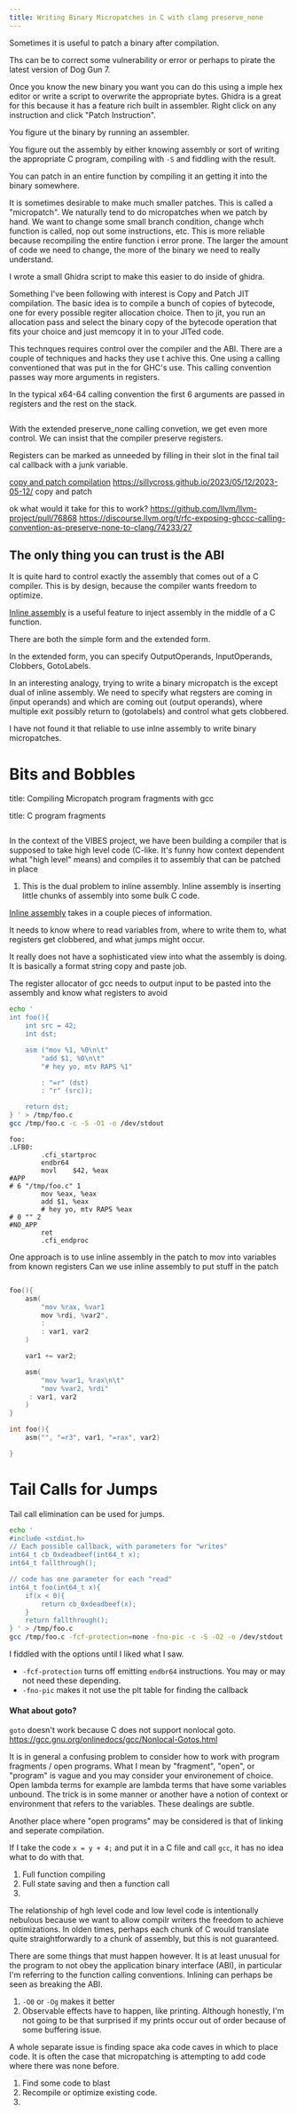 ```yaml
---
title: Writing Binary Micropatches in C with clang preserve_none
---
```



Sometimes it is useful to patch a binary after compilation.

Ths can be to correct some vulnerability or error or perhaps to pirate the latest version of Dog Gun 7.

Once you know the new binary you want you can do this using a imple hex editor or write a script to overwrite the appropriate bytes.
Ghidra is a great for this because it has a feature rich built in assembler. Right click on any instruction and click "Patch Instruction".

You figure ut the binary by running an assembler.

You figure out the assembly by either knowing assembly or sort of writing the appropriate C program, compiling with `-S` and fiddling with the result.

You can patch in an entire function by compiling it an getting it into the binary somewhere.

It is sometimes desirable to make much smaller patches. This is called a "micropatch". We naturally tend to do micropatches when we patch by hand. We want to change some small branch condition, change whch function is called, nop out some instructions, etc. This is more reliable because recompiling the entire function i error prone. The larger the amount of code we need to change, the more of the binary we need to really understand.

I wrote a small Ghidra script to make this easier to do inside of ghidra.

Something I've been following with interest is Copy and Patch JIT compilation.
The basic idea is to compile a bunch of copies of bytecode, one for every possible regiter allocation choice. Then to jit, you run an allocation pass and select the binary copy of the bytecode operation that fits your choice and just memcopy it in to your JITed code.

This technques requires control over the compiler and the ABI. There are a couple of techniques and hacks they use t achive this. One  using a calling conventioned that was put in the for GHC's use. This calling convention passes way more arguments in registers.

In the typical x64-64 calling convention the first 6 arguments are passed in registers and the rest on the stack.

```

```

With the extended preserve_none calling convetion, we get even more control. We can insist that the compiler preserve registers.

Registers can be marked as unneeded by filling in their slot in the final tail cal callback with a junk variable.

[copy and patch compilation](https://twitter.com/cfbolz/status/1516418354579394566?s=20&t=7564nBvc82Jdkz_E3ccZbA)
<https://sillycross.github.io/2023/05/12/2023-05-12/> copy and patch

ok what would it take for this to work?
<https://github.com/llvm/llvm-project/pull/76868>
<https://discourse.llvm.org/t/rfc-exposing-ghccc-calling-convention-as-preserve-none-to-clang/74233/27>

## The only thing you can trust is the ABI

It is quite hard to control exactly the assembly that comes out of a C compiler.
This is by design, because the compiler wants freedom to optimize.

[Inline assembly](https://gcc.gnu.org/onlinedocs/gcc/Extended-Asm.html) is a useful feature to inject assembly in the middle of a C function.

There are both the simple form and the extended form.

In the extended form, you can specify OutputOperands, InputOperands, Clobbers, GotoLabels.

In an interesting analogy, trying to write a binary micropatch is the except dual of inline assembly. We need to specify what regsters are coming in (input operands) and which are coming out (output operands), where multiple exit possibly return to (gotolabels) and control what gets clobbered.

I have not found it that reliable to use inlne assembly to write binary micropatches.

# Bits and Bobbles

title: Compiling Micropatch program fragments with gcc

title: C program fragments

```bash


```

In the context of the VIBES project, we have been building a compiler that is supposed to take high level code (C-like. It's funny how context dependent what "high level" means) and compiles it to assembly that can be patched in place

1. This is the dual problem to inline assembly. Inline assembly is inserting little chunks of assembly into some bulk C code.

[Inline assembly](https://gcc.gnu.org/onlinedocs/gcc/Extended-Asm.html) takes in a couple pieces of information.

It needs to know where to read variables from, where to write them to, what registers get clobbered, and what jumps might occur.

It really does not have a sophisticated view into what the assembly is doing. It is basically a format string copy and paste job.

The register allocator of gcc needs to output input to be pasted into the assembly and know what registers to avoid

```bash
echo '
int foo(){
    int src = 42;
    int dst;   

    asm ("mov %1, %0\n\t"
        "add $1, %0\n\t"
        "# hey yo, mtv RAPS %1"

        : "=r" (dst) 
        : "r" (src));

    return dst;
} ' > /tmp/foo.c
gcc /tmp/foo.c -c -S -O1 -o /dev/stdout
```

```x86
foo:
.LFB0:
        .cfi_startproc
        endbr64
        movl    $42, %eax
#APP
# 6 "/tmp/foo.c" 1
        mov %eax, %eax
        add $1, %eax
        # hey yo, mtv RAPS %eax
# 0 "" 2
#NO_APP
        ret
        .cfi_endproc
```

One approach is to use inline assembly in the patch to mov into variables from known registers
Can we use inline assembly to put stuff in the patch

```C

foo(){
    asm(
        "mov %rax, %var1
        mov %rdi, %var2",
        :
        : var1, var2
    )

    var1 += var2;

    asm(
        "mov %var1, %rax\n\t"
        "mov %var2, %rdi"
     : var1, var2
    )
}

```

```C
int foo(){
    asm("", "=r3", var1, "=rax", var2)

}

```

# Tail Calls for Jumps

Tail call elimination can be used for jumps.

```bash
echo '
#include <stdint.h>
// Each possible callback, with parameters for "writes"
int64_t cb_0xdeadbeef(int64_t x);
int64_t fallthrough();

// code has one parameter for each "read"
int64_t foo(int64_t x){
    if(x < 0){
        return cb_0xdeadbeef(x);
    }
    return fallthrough();
} ' > /tmp/foo.c
gcc /tmp/foo.c -fcf-protection=none -fno-pic -c -S -O2 -o /dev/stdout

```

I fiddled with the options until I liked what I saw.

- `-fcf-protection` turns off emitting `endbr64` instructions. You may or may not need these depending.
- `-fno-pic` makes it not use the plt table for finding the callback

#### What about goto?

`goto` doesn't work because C does not support nonlocal goto. <https://gcc.gnu.org/onlinedocs/gcc/Nonlocal-Gotos.html>

It is in general a confusing problem to consider how to work with program fragments / open programs. What I mean by "fragment", "open", or "program" is vague and you may consider your environement of choice.
Open lambda terms for example are lambda terms that have some variables unbound. The trick is in some manner or another have a notion of context or environment that refers to the variables. These dealings are subtle.

Another place where "open programs" may be considered is that of linking and seperate compilation.

If I take the code `x = y + 4;` and put it in a C file and call `gcc`, it has no idea what to do with that.

1. Full function compiling
2. Full state saving and then a function call
3.

The relationship of hgh level code and low level code is intentionally nebulous because we want to allow compilr writers the freedom to achieve optimizations. In olden times, perhaps each chunk of C would translate quite straightforwardly to a chunk of assembly, but this is not guaranteed.

There are some things that must happen however.
It is at least unusual for the program to not obey the application binary interface (ABI), in particular I'm referring to the function calling conventions. Inlining can perhaps be seen as breaking the ABI.

1. `-O0` or `-Og` makes it better
2. Observable effects have to happen, like printing. Although honestly, I'm not going to be that surprised if my prints occur out of order because of some buffering issue.

A whole separate issue is finding space aka code caves in which to place code. It is often the case that micropatching is attempting to add code where there was none before.

1. Find some code to blast
2. Recompile or optimize existing code.
3.
